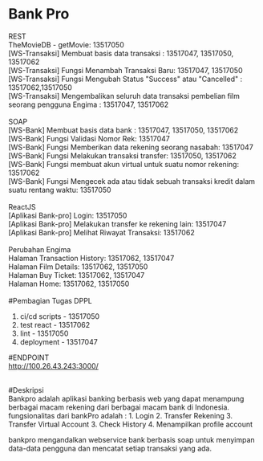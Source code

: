 # Bank Pro

REST<br>
TheMovieDB - getMovie: 13517050<br>
[WS-Transaksi] Membuat basis data transaksi : 13517047, 13517050, 13517062<br>
[WS-Transaksi] Fungsi Menambah Transaksi Baru: 13517047, 13517050<br>
[WS-Transaksi] Fungsi Mengubah Status "Success" atau "Cancelled" : 13517062,13517050<br>
[WS-Transaksi] Mengembalikan seluruh data transaksi pembelian film seorang pengguna Engima : 13517047, 13517062<br>
<br>
SOAP<br>
[WS-Bank] Membuat basis data bank : 13517047, 13517050, 13517062<br>
[WS-Bank] Fungsi Validasi Nomor Rek: 13517047<br>
[WS-Bank] Fungsi Memberikan data rekening seorang nasabah: 13517047<br>
[WS-Bank] Fungsi Melakukan transaksi transfer: 13517050, 13517062<br>
[WS-Bank] Fungsi membuat akun virtual untuk suatu nomor rekening: 13517062<br>
[WS-Bank] Fungsi Mengecek ada atau tidak sebuah transaksi kredit dalam suatu rentang waktu: 13517050<br>
<br>
ReactJS<br>
[Aplikasi Bank-pro] Login: 13517050<br>
[Aplikasi Bank-pro] Melakukan transfer ke rekening lain: 13517047<br>
[Aplikasi Bank-pro] Melihat Riwayat Transaksi: 13517062<br>
<br>
Perubahan Engima<br>
Halaman Transaction History: 13517062, 13517047<br>
Halaman Film Details: 13517062, 13517050<br>
Halaman Buy Ticket: 13517062, 13517047<br>
Halaman Home: 13517062, 13517050
<br>
<br>
#Pembagian Tugas DPPL
1. ci/cd scripts - 13517050
2. test react - 13517062
3. lint - 13517050
4. deployment - 13517047

#ENDPOINT<br>
http://100.26.43.243:3000/


<br>
#Deskripsi<br>
Bankpro adalah aplikasi banking berbasis web yang dapat menampung berbagai macam rekening dari berbagai macam bank di Indonesia.
fungsionalitas dari bankPro adalah :
1. Login
2. Transfer Rekening
3. Transfer Virtual Account
3. Check History
4. Menampilkan profile account

bankpro mengandalkan webservice bank berbasis soap untuk menyimpan data-data pengguna dan mencatat setiap transaksi yang ada.
